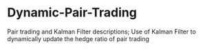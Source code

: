 # Dynamic-Pair-Trading
Pair trading and Kalman Filter descriptions; Use of Kalman Filter to dynamically update the hedge ratio of pair trading
